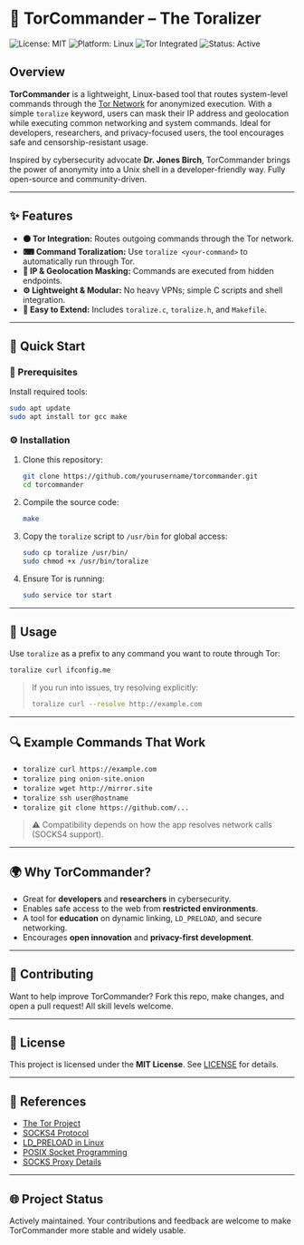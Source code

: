 # 🚀 TorCommander – The Toralizer

![License: MIT](https://img.shields.io/badge/License-MIT-blue.svg)
![Platform: Linux](https://img.shields.io/badge/Platform-Linux-blue)
![Tor Integrated](https://img.shields.io/badge/Tor-Supported-7D4698)
![Status: Active](https://img.shields.io/badge/Status-Active-brightgreen)

## Overview

**TorCommander** is a lightweight, Linux-based tool that routes system-level commands through the [Tor Network](https://www.torproject.org/) for anonymized execution. With a simple `toralize` keyword, users can mask their IP address and geolocation while executing common networking and system commands. Ideal for developers, researchers, and privacy-focused users, the tool encourages safe and censorship-resistant usage.

Inspired by cybersecurity advocate **Dr. Jones Birch**, TorCommander brings the power of anonymity into a Unix shell in a developer-friendly way. Fully open-source and community-driven.

---

## ✨ Features

- **⚫ Tor Integration:** Routes outgoing commands through the Tor network.
- **⌨ Command Toralization:** Use `toralize <your-command>` to automatically run through Tor.
- **🚫 IP & Geolocation Masking:** Commands are executed from hidden endpoints.
- **⚙ Lightweight & Modular:** No heavy VPNs; simple C scripts and shell integration.
- **📂 Easy to Extend:** Includes `toralize.c`, `toralize.h`, and `Makefile`.

---

## 🚀 Quick Start

### 📅 Prerequisites

Install required tools:

```bash
sudo apt update
sudo apt install tor gcc make
```

### ⚙ Installation

1. Clone this repository:
   ```bash
   git clone https://github.com/yourusername/torcommander.git
   cd torcommander
   ```

2. Compile the source code:
   ```bash
   make
   ```

3. Copy the `toralize` script to `/usr/bin` for global access:
   ```bash
   sudo cp toralize /usr/bin/
   sudo chmod +x /usr/bin/toralize
   ```

4. Ensure Tor is running:
   ```bash
   sudo service tor start
   ```

---

## 🔧 Usage

Use `toralize` as a prefix to any command you want to route through Tor:

```bash
toralize curl ifconfig.me
```

> If you run into issues, try resolving explicitly:
> ```bash
> toralize curl --resolve http://example.com
> ```

---

## 🔍 Example Commands That Work

- `toralize curl https://example.com`
- `toralize ping onion-site.onion`
- `toralize wget http://mirror.site`
- `toralize ssh user@hostname`
- `toralize git clone https://github.com/...`

> ⚠️ Compatibility depends on how the app resolves network calls (SOCKS4 support).

---

## 🌍 Why TorCommander?

- Great for **developers** and **researchers** in cybersecurity.
- Enables safe access to the web from **restricted environments**.
- A tool for **education** on dynamic linking, `LD_PRELOAD`, and secure networking.
- Encourages **open innovation** and **privacy-first development**.

---

## 🚀 Contributing

Want to help improve TorCommander? Fork this repo, make changes, and open a pull request! All skill levels welcome.

---

## 📄 License

This project is licensed under the **MIT License**. See [LICENSE](./LICENSE) for details.

---

## 📖 References

- [The Tor Project](https://www.torproject.org)
- [SOCKS4 Protocol](https://www.openssh.com/txt/socks4.protocol)
- [LD_PRELOAD in Linux](https://man7.org/linux/man-pages/man8/ld.so.8.html)
- [POSIX Socket Programming](https://man7.org/linux/man-pages/man2/connect.2.html)
- [SOCKS Proxy Details](https://www.haproxy.org/download/1.8/doc/proxy-protocol.txt)

---

## 🌐 Project Status

Actively maintained. Your contributions and feedback are welcome to make TorCommander more stable and widely usable.
